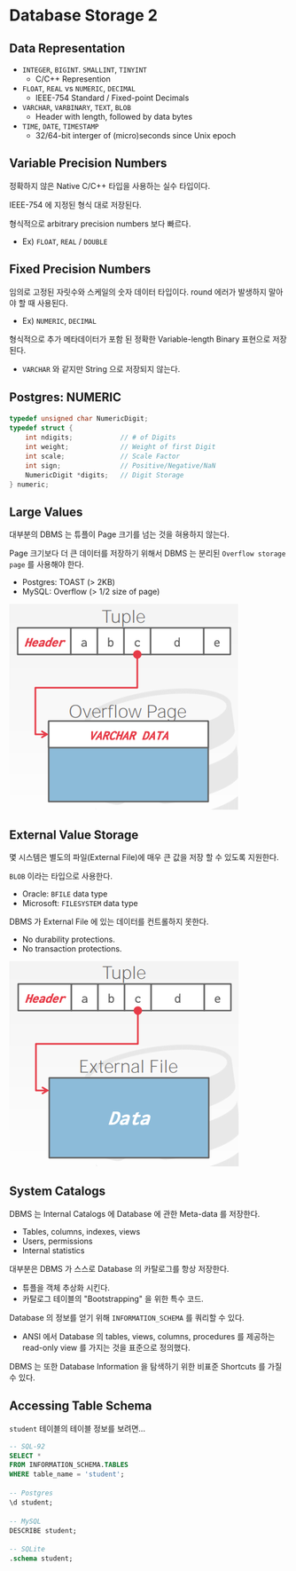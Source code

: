 # Database Storage 2

## Data Representation

* `INTEGER`, `BIGINT`. `SMALLINT`, `TINYINT`
    * C/C++ Represention
* `FLOAT`, `REAL` vs `NUMERIC`, `DECIMAL`
    * IEEE-754 Standard / Fixed-point Decimals
* `VARCHAR`, `VARBINARY`, `TEXT`, `BLOB`
    * Header with length, followed by data bytes
* `TIME`, `DATE`, `TIMESTAMP`
    * 32/64-bit interger of (micro)seconds since Unix epoch

## Variable Precision Numbers

정확하지 않은 Native C/C++ 타입을 사용하는 실수 타입이다.

IEEE-754 에 지정된 형식 대로 저장된다.

형식적으로 arbitrary precision numbers 보다 빠르다.
* Ex) `FLOAT`, `REAL` / `DOUBLE`

## Fixed Precision Numbers

임의로 고정된 자릿수와 스케일의 숫자 데이터 타입이다. round 에러가 발생하지 말아야 할 때 사용된다.
* Ex) `NUMERIC`, `DECIMAL`

형식적으로 추가 메타데이터가 포함 된 정확한 Variable-length Binary 표현으로 저장된다.
* `VARCHAR` 와 같지만 String 으로 저장되지 않는다.

## Postgres: NUMERIC

```cpp
typedef unsigned char NumericDigit;
typedef struct {
    int ndigits;            // # of Digits
    int weight;             // Weight of first Digit
    int scale;              // Scale Factor
    int sign;               // Positive/Negative/NaN
    NumericDigit *digits;   // Digit Storage
} numeric;
```

## Large Values

대부분의 DBMS 는 튜플이 Page 크기를 넘는 것을 혀용하지 않는다.

Page 크기보다 더 큰 데이터를 저장하기 위해서 DBMS 는 분리된 `Overflow storage page` 를 사용해야 한다.
* Postgres: TOAST (> 2KB)
* MySQL: Overflow (> 1/2 size of page)

![./res/04-1.png](./res/04-1.png)

## External Value Storage

몇 시스템은 별도의 파일(External File)에 매우 큰 값을 저장 할 수 있도록 지원한다.

`BLOB` 이라는 타입으로 사용한다.
* Oracle: `BFILE` data type
* Microsoft: `FILESYSTEM` data type

DBMS 가 External File 에 있는 데이터를 컨트롤하지 못한다.
* No durability protections.
* No transaction protections.

![./res/04-2.png](./res/04-2.png)

## System Catalogs

DBMS 는 Internal Catalogs 에 Database 에 관한 Meta-data 를 저장한다.
* Tables, columns, indexes, views
* Users, permissions
* Internal statistics

대부분은 DBMS 가 스스로 Database 의 카탈로그를 항상 저장한다.
* 튜플을 객체 추상화 시킨다.
* 카탈로그 테이블의 "Bootstrapping" 을 위한 특수 코드.

Database 의 정보를 얻기 위해 `INFORMATION_SCHEMA` 를 쿼리할 수 있다.
* ANSI 에서 Database 의 tables, views, columns, procedures 를 제공하는 read-only view 를 가지는 것을 표준으로 정의했다.

DBMS 는 또한 Database Information 을 탐색하기 위한 비표준 Shortcuts 를 가질 수 있다.

## Accessing Table Schema

`student` 테이블의 테이블 정보를 보려면...

```sql
-- SQL-92
SELECT *
FROM INFORMATION_SCHEMA.TABLES
WHERE table_name = 'student';

-- Postgres
\d student;

-- MySQL
DESCRIBE student;

-- SQLite
.schema student;
```

